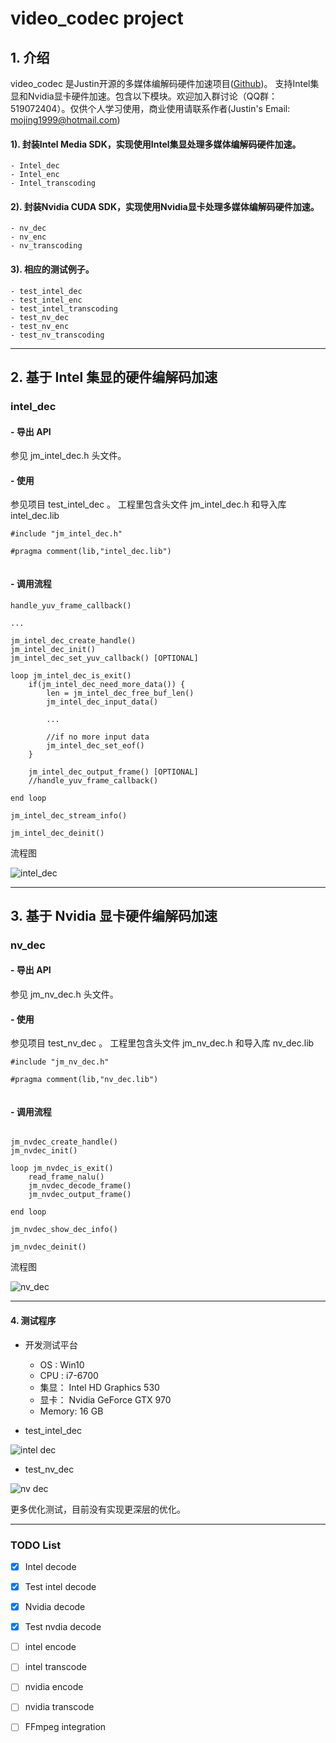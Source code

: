 # video_codec project


## 1. 介绍
video_codec 是Justin开源的多媒体编解码硬件加速项目([Github](https://github.com/mojing1999/video_codec))。 支持Intel集显和Nvidia显卡硬件加速。包含以下模块。欢迎加入群讨论（QQ群：519072404）。仅供个人学习使用，商业使用请联系作者(Justin's Email: mojing1999@hotmail.com)

#### 1). 封装Intel Media SDK，实现使用Intel集显处理多媒体编解码硬件加速。
	

	- Intel_dec
	- Intel_enc
	- Intel_transcoding
	
#### 2). 封装Nvidia CUDA SDK，实现使用Nvidia显卡处理多媒体编解码硬件加速。
	- nv_dec
	- nv_enc
	- nv_transcoding


#### 3). 相应的测试例子。
	- test_intel_dec
	- test_intel_enc
	- test_intel_transcoding
	- test_nv_dec
	- test_nv_enc
	- test_nv_transcoding

---

## 2. 基于 Intel 集显的硬件编解码加速
	
### intel_dec

#### - 导出 API
参见 jm_intel_dec.h 头文件。

#### - 使用

参见项目 test_intel_dec 。 工程里包含头文件 jm_intel_dec.h 和导入库 intel_dec.lib

```
#include "jm_intel_dec.h"

#pragma comment(lib,"intel_dec.lib")


```


#### - 调用流程


```
handle_yuv_frame_callback()

...

jm_intel_dec_create_handle()
jm_intel_dec_init()
jm_intel_dec_set_yuv_callback() [OPTIONAL]

loop jm_intel_dec_is_exit()
	if(jm_intel_dec_need_more_data()) {
		len = jm_intel_dec_free_buf_len()
		jm_intel_dec_input_data()

		...
		
		//if no more input data
		jm_intel_dec_set_eof()
	}
	
	jm_intel_dec_output_frame() [OPTIONAL]
	//handle_yuv_frame_callback()

end loop

jm_intel_dec_stream_info()

jm_intel_dec_deinit()

```

流程图

![intel_dec](http://mojing1999.github.io/media/intel_dec_flow.png)



	 
---

## 3. 基于 Nvidia 显卡硬件编解码加速
### nv_dec

#### - 导出 API
参见 jm_nv_dec.h 头文件。

#### - 使用

参见项目 test_nv_dec 。 工程里包含头文件 jm_nv_dec.h 和导入库 nv_dec.lib

```
#include "jm_nv_dec.h"

#pragma comment(lib,"nv_dec.lib")


```


#### - 调用流程


```

jm_nvdec_create_handle()
jm_nvdec_init()

loop jm_nvdec_is_exit()
	read_frame_nalu()
	jm_nvdec_decode_frame()
	jm_nvdec_output_frame()

end loop

jm_nvdec_show_dec_info()

jm_nvdec_deinit()

```

流程图

![nv_dec](http://mojing1999.github.io/media/nv_dec_flow.png)
	 
---







#### 4. 测试程序
- 开发测试平台
	- OS  : 	Win10
	- CPU : 	i7-6700 
	- 集显：	Intel HD Graphics 530
	- 显卡：	Nvidia GeForce GTX 970
	- Memory: 16 GB







- test_intel_dec


![intel dec](http://mojing1999.github.io/media/test_intel_dec.png)


- test_nv_dec


![nv dec](http://mojing1999.github.io/media/test_nv_dec.png)




更多优化测试，目前没有实现更深层的优化。

---

### TODO List

- [x] Intel decode
- [x] Test intel decode
- [x] Nvidia decode
- [x] Test nvdia decode
- [ ] intel encode
- [ ] intel transcode
- [ ] nvidia encode
- [ ] nvidia transcode
- [ ] FFmpeg integration

